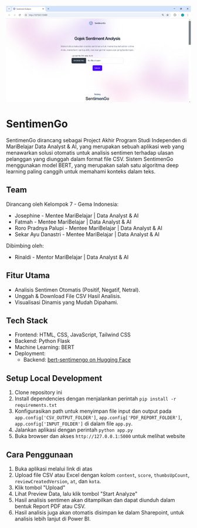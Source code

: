 ![SentimenGo Website](./static/images/mockup.png)

# SentimenGo

SentimenGo dirancang sebagai Project Akhir Program Studi Independen di MariBelajar Data Analyst & AI, yang merupakan sebuah aplikasi web yang menawarkan solusi otomatis untuk analisis sentimen terhadap ulasan pelanggan yang diunggah dalam format file CSV. Sistem SentimenGo menggunakan model BERT, yang merupakan salah satu algoritma deep learning paling canggih untuk memahami konteks dalam teks.

## Team

Dirancang oleh Kelompok 7 - Gema Indonesia:

- Josephine - Mentee MariBelajar | Data Analyst & AI
- Fatmah - Mentee MariBelajar | Data Analyst & AI
- Roro Pradnya Palupi - Mentee MariBelajar | Data Analyst & AI
- Sekar Ayu Danastri - Mentee MariBelajar | Data Analyst & AI

Dibimbing oleh:

- Rinaldi - Mentor MariBelajar | Data Analyst & AI

## Fitur Utama

- Analisis Sentimen Otomatis (Positif, Negatif, Netral).
- Unggah & Download File CSV Hasil Analisis.
- Visualisasi Dinamis yang Mudah Dipahami.

## Tech Stack

- Frontend: HTML, CSS, JavaScript, Tailwind CSS
- Backend: Python Flask
- Machine Learning: BERT
- Deployment:
  - Backend: [bert-sentimengo on Hugging Face](https://huggingface.co/josephine-huggingface/bert-sentimengo)

## Setup Local Development

1. Clone repository ini
2. Install dependencies dengan menjalankan perintah `pip install -r requirements.txt`
3. Konfigurasikan path untuk menyimpan file input dan output pada `app.config['CSV_OUTPUT_FOLDER']`, `app.config['PDF_REPORT_FOLDER']`, `app.config['INPUT_FOLDER']` di dalam file `app.py`.
4. Jalankan aplikasi dengan perintah `python app.py`
5. Buka browser dan akses `http://127.0.0.1:5000` untuk melihat website

## Cara Penggunaan

1. Buka aplikasi melalui link di atas
2. Upload file CSV atau Excel dengan kolom `content`, `score`, `thumbsUpCount`, `reviewCreatedVersion`, `at`, dan `kota`.
3. Klik tombol "Upload"
4. Lihat Preview Data, lalu klik tombol "Start Analyze"
5. Hasil analisis sentimen akan ditampilkan dan dapat diunduh dalam bentuk Report PDF atau CSV.
6. Hasil analisis juga akan otomatis disimpan ke dalam Sharepoint, untuk analisis lebih lanjut di Power BI.
